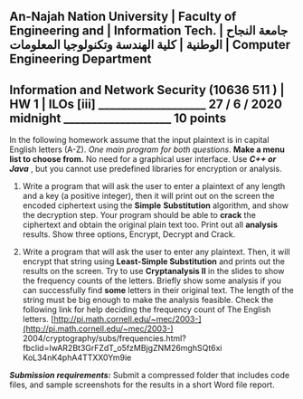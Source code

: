 ## An-Najah Nation University |  Faculty of Engineering and  | Information Tech. |  جامعة النجاح الوطنية | كلية الهندسة وتكنولوجيا المعلومات |  Computer Engineering Department

## Information and Network Security (10636 511 ) | HW 1 | ILOs [iii] ___________________ 27 / 6 / 2020 midnight ___________________ 10 points

In the following homework assume that the input plaintext is in capital English letters (A-Z).
_One main program for both questions_. **Make a menu list to choose from.** No need for a graphical
user interface. Use **_C++ or Java_** , but you cannot use predefined libraries for encryption or analysis.

1. Write a program that will ask the user to enter a plaintext of any length and a key (a positive
    integer), then it will print out on the screen the encoded ciphertext using the **Simple**
    **Substitution** algorithm, and show the decryption step. Your program should be able to **crack**
    the ciphertext and obtain the original plain text too. Print out all **analysis** results. Show three
    options, Encrypt, Decrypt and Crack.


2. Write a program that will ask the user to enter any plaintext. Then, it will encrypt that string
    using **Least-Simple Substitution** and prints out the results on the screen. Try to use
    **Cryptanalysis II** in the slides to show the frequency counts of the letters. Briefly show some
    analysis if you can successfully find **some** letters in their original text. The length of the string
    must be big enough to make the analysis feasible.
Check the following link for help deciding the frequency count of The English letters.
[http://pi.math.cornell.edu/~mec/2003-](http://pi.math.cornell.edu/~mec/2003-)
2004/cryptography/subs/frequencies.html?fbclid=IwAR2Bt3GrFZdT_o5fzMBjgZNM26mghSQt6xi
KoL34nK4phA4TTXX0Ym9ie

**_Submission requirements:_**
Submit a compressed folder that includes code files, and sample screenshots for the results in a
short Word file report.


